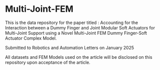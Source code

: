 # Multi-Joint-FEM
This is the data repository for the paper titled : Accounting for the Interaction between a Dummy Finger and Joint Modular Soft Actuators for Multi-Joint Support using a Novel Multi-Joint FEM Dummy Finger-Soft Actuator Complex Model.

Submitted to Robotics and Automation Letters on January 2025

All datasets and FEM Models used on the article will be disclosed on this repository upon acceptance of the article.
